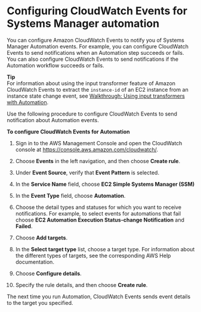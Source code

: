 # Configuring CloudWatch Events for Systems Manager automation<a name="automation-cwe"></a>

You can configure Amazon CloudWatch Events to notify you of Systems Manager Automation events\. For example, you can configure CloudWatch Events to send notifications when an Automation step succeeds or fails\. You can also configure CloudWatch Events to send notifications if the Automation workflow succeeds or fails\. 

**Tip**  
For information about using the input transformer feature of Amazon CloudWatch Events to extract the `instance-id` of an EC2 instance from an instance state change event, see [Walkthrough: Using input transformers with Automation](automation-transformers.md)\.

Use the following procedure to configure CloudWatch Events to send notification about Automation events\.

**To configure CloudWatch Events for Automation**

1. Sign in to the AWS Management Console and open the CloudWatch console at [https://console\.aws\.amazon\.com/cloudwatch/](https://console.aws.amazon.com/cloudwatch/)\.

1. Choose **Events** in the left navigation, and then choose **Create rule**\.

1. Under **Event Source**, verify that **Event Pattern** is selected\.

1. In the **Service Name** field, choose **EC2 Simple Systems Manager \(SSM\)**

1. In the **Event Type** field, choose **Automation**\.

1. Choose the detail types and statuses for which you want to receive notifications\. For example, to select events for automations that fail choose **EC2 Automation Execution Status\-change Notification** and **Failed**\.

1. Choose **Add targets**\.

1. In the **Select target type** list, choose a target type\. For information about the different types of targets, see the corresponding AWS Help documentation\.

1. Choose **Configure details**\.

1. Specify the rule details, and then choose **Create rule**\.

The next time you run Automation, CloudWatch Events sends event details to the target you specified\.